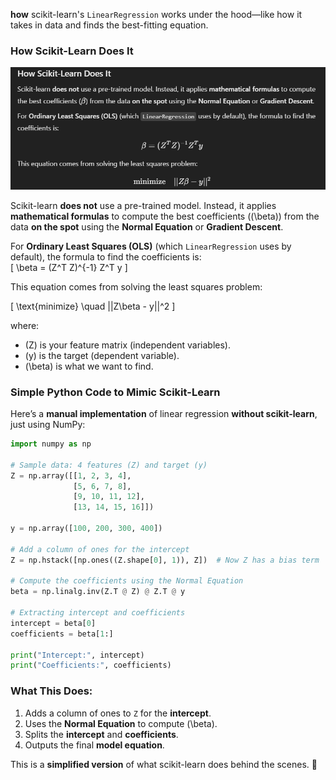  **how** scikit-learn's `LinearRegression` works under the hood—like how it takes in data and finds the best-fitting equation.  

### How Scikit-Learn Does It  



![alt text](image.png)




Scikit-learn **does not** use a pre-trained model. Instead, it applies **mathematical formulas** to compute the best coefficients (\(\beta\)) from the data **on the spot** using the **Normal Equation** or **Gradient Descent**.  

For **Ordinary Least Squares (OLS)** (which `LinearRegression` uses by default), the formula to find the coefficients is:  
\[
\beta = (Z^T Z)^{-1} Z^T y
\]

This equation comes from solving the least squares problem:  

\[
\text{minimize} \quad ||Z\beta - y||^2
\]

where:  
- \(Z\) is your feature matrix (independent variables).  
- \(y\) is the target (dependent variable).  
- \(\beta\) is what we want to find.  

### Simple Python Code to Mimic Scikit-Learn  

Here’s a **manual implementation** of linear regression **without scikit-learn**, just using NumPy:  

```python
import numpy as np

# Sample data: 4 features (Z) and target (y)
Z = np.array([[1, 2, 3, 4], 
              [5, 6, 7, 8], 
              [9, 10, 11, 12], 
              [13, 14, 15, 16]])

y = np.array([100, 200, 300, 400])

# Add a column of ones for the intercept
Z = np.hstack([np.ones((Z.shape[0], 1)), Z])  # Now Z has a bias term

# Compute the coefficients using the Normal Equation
beta = np.linalg.inv(Z.T @ Z) @ Z.T @ y

# Extracting intercept and coefficients
intercept = beta[0]
coefficients = beta[1:]

print("Intercept:", intercept)
print("Coefficients:", coefficients)
```

### What This Does:
1. Adds a column of ones to `Z` for the **intercept**.
2. Uses the **Normal Equation** to compute \(\beta\).
3. Splits the **intercept** and **coefficients**.
4. Outputs the final **model equation**.

This is a **simplified version** of what scikit-learn does behind the scenes. 🚀
